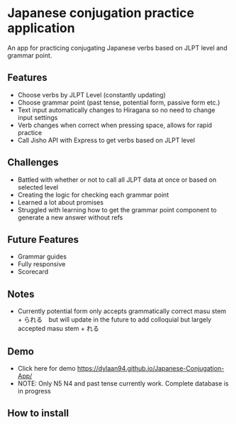 # Japanese conjugation practice application

An app for practicing conjugating Japanese verbs based on JLPT level and grammar point.

## Features

- Choose verbs by JLPT Level (constantly updating)
- Choose grammar point (past tense, potential form, passive form etc.)
- Text input automatically changes to Hiragana so no need to change input settings
- Verb changes when correct when pressing space, allows for rapid practice
- Call Jisho API with Express to get verbs based on JLPT level

## Challenges

- Battled with whether or not to call all JLPT data at once or based on selected level
- Creating the logic for checking each grammar point
- Learned a lot about promises
- Struggled with learning how to get the grammar point component to generate a new answer without refs

## Future Features

- Grammar guides
- Fully responsive
- Scorecard 

## Notes
 
- Currently potential form only accepts grammatically correct masu stem + られる　but will update in the future to add colloquial but largely accepted masu stem + れる

## Demo

- Click here for demo https://dylaan94.github.io/Japanese-Conjugation-App/
- NOTE: Only N5 N4 and past tense currently work. Complete database is in progress

## How to install

